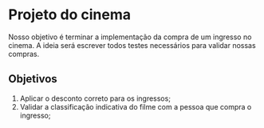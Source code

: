 # Projeto do cinema

Nosso objetivo é terminar a implementação da compra de um ingresso no cinema. A ideia será escrever todos testes
necessários para validar nossas compras.

## Objetivos
1. Aplicar o desconto correto para os ingressos;
2. Validar a classificação indicativa do filme com a pessoa que compra o ingresso;